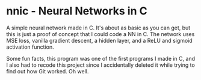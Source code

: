 # nnic - Neural Networks in C

A simple neural network made in C. It's about as basic as you can get, but this is just a proof of concept that I could code a NN in C.
The network uses MSE loss, vanilla gradient descent, a hidden layer, and a ReLU and sigmoid activation function.

Some fun facts, this program was one of the first programs I made in C, and I also had to recode this project since I accidentally deleted it while trying to find out how Git worked. Oh well.
